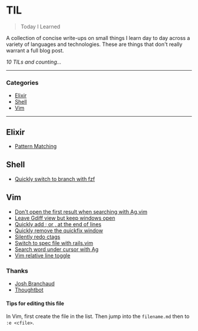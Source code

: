 # TIL

> Today I Learned

A collection of concise write-ups on small things I learn day to day across a
variety of languages and technologies. These are things that don't really
warrant a full blog post.

_10 TILs and counting..._

---

### Categories

* [Elixir](#elixir)
* [Shell](#shell)
* [Vim](#vim)

---

## Elixir

- [Pattern Matching](elixir/pattern_matching.md)

## Shell

- [Quickly switch to branch with fzf](shell/quick_git_branch_switcher_with_fzf.md)

## Vim

- [Don't open the first result when searching with Ag.vim](vim/don_t_open_first_result_wih_ag.md)
- [Leave Gdiff view but keep windows open](vim/leave_gitdiff_view.md)
- [Quickly add ; or , at the end of lines](vim/quickly_add_char_at_the_end_of_the_line.md)
- [Quickly remove the quickfix window](vim/quickly_remove_the_quickfix_window.md)
- [Silently redo ctags](vim/silently_redo_ctags.md)
- [Switch to spec file with rails.vim](vim/switch_to_spec_file_with_railsvim.md)
- [Search word under cursor with Ag](vim/search_word_under_cursor.md)
- [Vim relative line toggle](vim/relative_line_numbers_toggle.md)


### Thanks

- [Josh Branchaud](https://github.com/jbranchaud)
- [Thoughtbot](https://github.com/thoughtbot/til)


#### Tips for editing this file

In Vim, first create the file in the list. Then jump into the `filename.md`
then to `:e <cfile>`.
